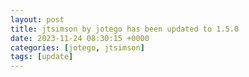 ```yaml
---
layout: post
title: jtsimson by jotego has been updated to 1.5.0
date: 2023-11-24 08:30:15 +0000
categories: [jotego, jtsimson]
tags: [update]
---
```


